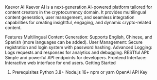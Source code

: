 Kaevor AI
Kaevor AI is a next-generation AI-powered platform tailored for content creators in the cryptocurrency domain. It provides multilingual content generation, user management, and seamless integration capabilities for creating insightful, engaging, and dynamic crypto-related content.

Features
Multilingual Content Generation: Supports English, Chinese, and Spanish (more languages can be added).
User Management: Secure registration and login system with password hashing.
Advanced Logging: Logs requests and responses for analytics and debugging.
RESTful API: Simple and powerful API endpoints for developers.
Frontend Interface: Interactive web interface for end users.
Getting Started
1. Prerequisites
Python 3.8+
Node.js 16+
npm or yarn
OpenAI API Key
